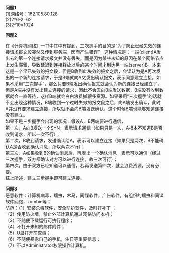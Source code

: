 **问题1**   
(1)网络号：162.105.80.128  
(2)2^6-2=62  
(3)2^10=1024

**问题2**  

在《计算机网络》一书中其中有提到，三次握手的目的是“为了防止已经失效的连接请求报文段突然又传到服务端，因而产生错误”，这种情况是：一端(client)A发出去的第一个连接请求报文并没有丢失，而是因为某些未知的原因在某个网络节点上发生滞留，导致延迟到连接释放以后的某个时间才到达另一端(server)B。本来这是一个早已失效的报文段，但是B收到此失效的报文之后，会误认为是A再次发出的一个新的连接请求，于是B端就向A又发出确认报文，表示同意建立连接。如果不采用“三次握手”，那么只要B端发出确认报文就会认为新的连接已经建立了，但是A端并没有发出建立连接的请求，因此不会去向B端发送数据，B端没有收到数据就会一直等待，这样B端就会白白浪费掉很多资源。如果采用“三次握手”的话就不会出现这种情况，B端收到一个过时失效的报文段之后，向A端发出确认，此时A并没有要求建立连接，所以就不会向B端发送确认，这个时候B端也能够知道连接没有建立。  
如果不是三步握手会出现的状况：假设A，B两端要进行通信，  
第一次，A向B发送一个SYN，表示请求通信（如果只是一次，A根本不知道B是否收到请求，所以一次不行）；  
第二次，B收到请求，发送确认给A，表示可以建立连接（如果只是两次，B不能确认A是否收到确认消息，所以两次不行）；  
第三次，A如果收到B的确认消息后，再发出一个确认消息，表示可以通信（经过三次握手，双方都确认对方可以进行连接，故三次可行）；  
第四次，由于双方已经知道可以通信，若再发送第四次，就会浪费资源，没有必要。  
综上所述，建立三步握手即可建立连接。

**问题3**    
恶意软件：计算机病毒，蠕虫，木马，间谍软件，广告软件，有组织的蠕虫和间谍软件网络，zombie等；  
防范：（1）安装杀毒软件，安全防护软件，及时打补丁 ；  
    （2）使用防火墙，禁止外部计算机通过网络访问本机；  
    （3）不随便下载运行可执行程序；  
    （4）不打开未知的邮件附件；  
    （5）U盘打开前查毒；  
    （6）不随便暴露自己的手机，生日等重要信息；  
    （7）不以Administrator权限操作计算机。









